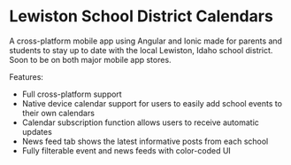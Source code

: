 # Lewiston School District Calendars
A cross-platform mobile app using Angular and Ionic made for parents and students to stay up to date with the local Lewiston, Idaho school district. Soon to be on both major mobile app stores.

Features:

- Full cross-platform support
- Native device calendar support for users to easily add school events to their own calendars
- Calendar subscription function allows users to receive automatic updates
- News feed tab shows the latest informative posts from each school
- Fully filterable event and news feeds with color-coded UI
